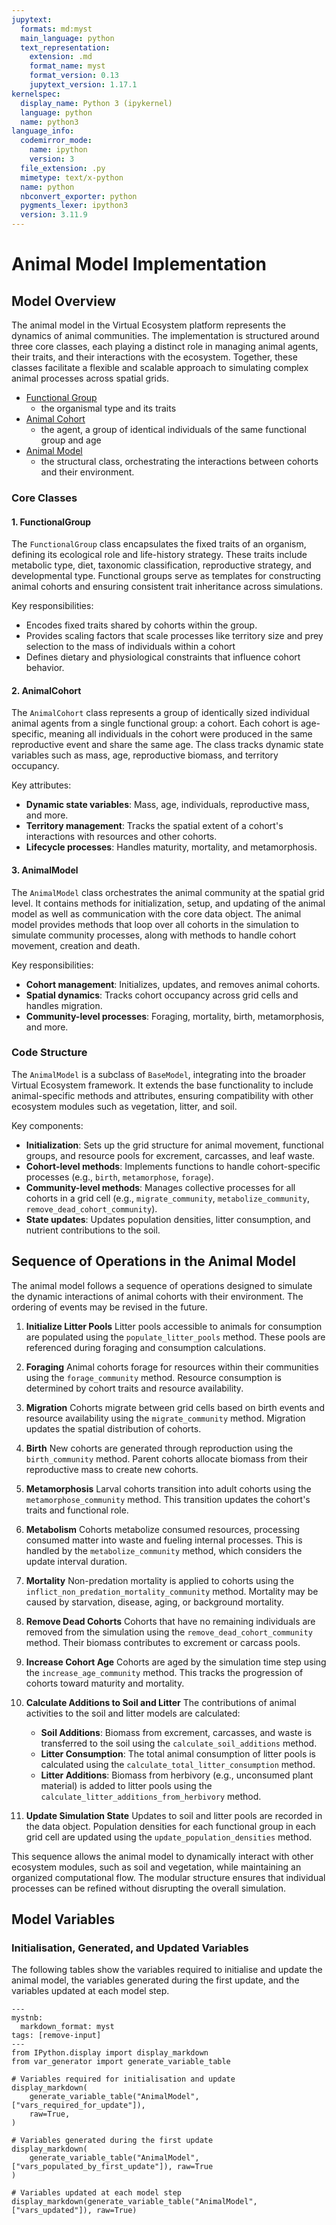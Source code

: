 ```yaml
---
jupytext:
  formats: md:myst
  main_language: python
  text_representation:
    extension: .md
    format_name: myst
    format_version: 0.13
    jupytext_version: 1.17.1
kernelspec:
  display_name: Python 3 (ipykernel)
  language: python
  name: python3
language_info:
  codemirror_mode:
    name: ipython
    version: 3
  file_extension: .py
  mimetype: text/x-python
  name: python
  nbconvert_exporter: python
  pygments_lexer: ipython3
  version: 3.11.9
---
```


# Animal Model Implementation

## Model Overview

The animal model in the Virtual Ecosystem platform represents the dynamics of animal
communities. The implementation is structured
around three core classes, each playing a distinct role in managing animal agents, their
traits, and their interactions with the ecosystem. Together, these classes facilitate a
flexible and scalable approach to simulating complex animal processes across spatial
grids.

- [Functional Group](https://virtual-ecosystem.readthedocs.io/en/latest/api/models/animal/functional_group.html)
  - the organismal type and its traits
- [Animal Cohort](https://virtual-ecosystem.readthedocs.io/en/latest/api/models/animal/animal_cohorts.html)
  - the agent, a group of identical individuals of the same functional group and age
- [Animal Model](https://virtual-ecosystem.readthedocs.io/en/latest/api/models/animal/animal_model.html#virtual_ecosystem.models.animal.animal_model.AnimalModel)
  - the structural class, orchestrating the interactions between cohorts and their environment.

### Core Classes

#### **1. FunctionalGroup**

The `FunctionalGroup` class encapsulates the fixed traits of an organism, defining its
ecological role and life-history strategy. These traits include metabolic type, diet,
taxonomic classification, reproductive strategy, and developmental type. Functional
groups serve as templates for constructing animal cohorts and ensuring consistent trait
inheritance across simulations.

Key responsibilities:

- Encodes fixed traits shared by cohorts within the group.
- Provides scaling factors that scale processes like territory size and prey selection
  to the mass of individuals within a cohort
- Defines dietary and physiological constraints that influence cohort behavior.

#### **2. AnimalCohort**

The `AnimalCohort` class represents a group of identically sized individual animal agents
from a single functional group: a cohort. Each cohort is age-specific, meaning all
individuals in the cohort were produced in the same reproductive event and share the same
age. The class tracks dynamic state variables such as mass, age, reproductive biomass,
 and territory occupancy.

Key attributes:

- **Dynamic state variables**: Mass, age, individuals, reproductive mass, and more.
- **Territory management**: Tracks the spatial extent of a cohort's interactions with
  resources and other cohorts.
- **Lifecycle processes**: Handles maturity, mortality, and metamorphosis.

#### **3. AnimalModel**

The `AnimalModel` class orchestrates the animal community at the spatial grid level.
It contains methods for initialization, setup, and updating of the animal model as well as
communication with the core data object. The animal
model provides methods that loop over all cohorts in the simulation to simulate community
processes, along with methods to handle cohort movement, creation and death.

Key responsibilities:

- **Cohort management**: Initializes, updates, and removes animal cohorts.
- **Spatial dynamics**: Tracks cohort occupancy across grid cells and handles migration.
- **Community-level processes**: Foraging, mortality, birth, metamorphosis, and more.

### Code Structure

The `AnimalModel` is a subclass of `BaseModel`, integrating into the broader
Virtual Ecosystem framework. It extends the base functionality to include animal-specific
methods and attributes, ensuring compatibility with other ecosystem modules such as
vegetation, litter, and soil.

Key components:

- **Initialization**: Sets up the grid structure for animal movement, functional groups,
  and resource pools for excrement, carcasses, and leaf waste.
- **Cohort-level methods**: Implements functions to handle cohort-specific processes
  (e.g., `birth`, `metamorphose`, `forage`).
- **Community-level methods**: Manages collective processes for all cohorts in a grid cell
  (e.g., `migrate_community`, `metabolize_community`, `remove_dead_cohort_community`).
- **State updates**: Updates population densities, litter consumption, and nutrient
  contributions to the soil.

## Sequence of Operations in the Animal Model

The animal model follows a sequence of operations designed to simulate the dynamic
interactions of animal cohorts with their environment. The ordering of events may be
revised in the future.

1. **Initialize Litter Pools**
   Litter pools accessible to animals for consumption are populated using the
   `populate_litter_pools` method. These pools are referenced during foraging and
   consumption calculations.

2. **Foraging**
   Animal cohorts forage for resources within their communities using the
   `forage_community` method. Resource consumption is determined by cohort traits and
   resource availability.

3. **Migration**
   Cohorts migrate between grid cells based on birth events and resource
   availability using the `migrate_community` method. Migration updates the spatial
   distribution of cohorts.

4. **Birth**
   New cohorts are generated through reproduction using the `birth_community` method.
   Parent cohorts allocate biomass from their reproductive mass to create new cohorts.

5. **Metamorphosis**
   Larval cohorts transition into adult cohorts using the `metamorphose_community`
   method. This transition updates the cohort's traits and functional role.

6. **Metabolism**
   Cohorts metabolize consumed resources, processing consumed matter into waste and
   fueling internal processes. This is handled by the `metabolize_community` method,
   which considers the update interval duration.

7. **Mortality**
   Non-predation mortality is applied to cohorts using the
   `inflict_non_predation_mortality_community` method. Mortality may be caused by
   starvation, disease, aging, or background mortality.

8. **Remove Dead Cohorts**
   Cohorts that have no remaining individuals are removed from the simulation using the
   `remove_dead_cohort_community` method. Their biomass contributes to excrement or
   carcass pools.

9. **Increase Cohort Age**
   Cohorts are aged by the simulation time step using the `increase_age_community`
   method. This tracks the progression of cohorts toward maturity and mortality.

10. **Calculate Additions to Soil and Litter**
    The contributions of animal activities to the soil and litter models are calculated:
    - **Soil Additions**: Biomass from excrement, carcasses, and waste is transferred to
      the soil using the `calculate_soil_additions` method.
    - **Litter Consumption**: The total animal consumption of litter pools is calculated
      using the `calculate_total_litter_consumption` method.
    - **Litter Additions**: Biomass from herbivory (e.g., unconsumed plant material) is
      added to litter pools using the `calculate_litter_additions_from_herbivory` method.

11. **Update Simulation State**
    Updates to soil and litter pools are recorded in the data object. Population densities
    for each functional group in each grid cell are updated using the
    `update_population_densities` method.

This sequence allows the animal model to dynamically interact with other ecosystem
modules, such as soil and vegetation, while maintaining an organized computational flow.
The modular structure ensures that individual processes can be refined without disrupting
the overall simulation.

## Model Variables

### Initialisation, Generated, and Updated Variables

The following tables show the variables required to initialise and update the animal
model, the variables generated during the first update, and the variables updated at
each model step.

```{code-cell} ipython3
---
mystnb:
  markdown_format: myst
tags: [remove-input]
---
from IPython.display import display_markdown
from var_generator import generate_variable_table

# Variables required for initialisation and update
display_markdown(
    generate_variable_table("AnimalModel", ["vars_required_for_update"]),
    raw=True,
)

# Variables generated during the first update
display_markdown(
    generate_variable_table("AnimalModel", ["vars_populated_by_first_update"]), raw=True
)

# Variables updated at each model step
display_markdown(generate_variable_table("AnimalModel", ["vars_updated"]), raw=True)
```

